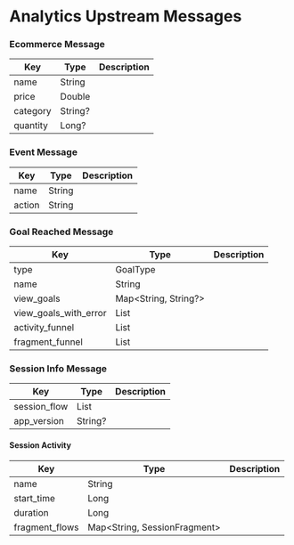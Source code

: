 # Analytics Upstream Messages

### Ecommerce Message

|Key|Type|Description|
|----|----|----|
|name|String||
|price|Double||
|category|String?||
|quantity|Long?||



### Event Message

|Key|Type|Description|
|----|----|----|
|name|String||
|action|String||



### Goal Reached Message

|Key|Type|Description|
|----|----|----|
|type|GoalType||
|name|String||
|view_goals|Map<String, String?>||
|view_goals_with_error|List<ViewGoal>||
|activity_funnel|List<String>||
|fragment_funnel|List<String>||



### Session Info Message

|Key|Type|Description|
|----|----|----|
|session_flow|List<SessionActivity>||
|app_version|String?||


#### Session Activity

|Key|Type|Description|
|----|----|----|
|name|String||
|start_time|Long||
|duration|Long||
|fragment_flows|Map<String, SessionFragment>||